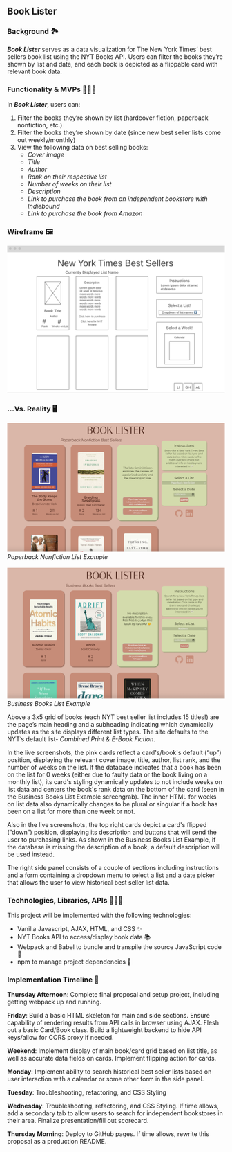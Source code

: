 ## Book Lister

### **Background** 🏞

***Book Lister*** serves as a data visualization for The New York Times’ best sellers book list using the NYT Books API. Users can filter the books they’re shown by list and date, and each book is depicted as a flippable card with relevant book data.


### **Functionality & MVPs** 🏋🏼‍♀️

In ***Book Lister***, users can:

1. Filter the books they’re shown by list (hardcover fiction, paperback nonfiction, etc.)
2. Filter the books they’re shown by date (since new best seller lists come out weekly/monthly)
3. View the following data on best selling books:
   - _Cover image_
   - _Title_
   - _Author_
   - _Rank on their respective list_
   - _Number of weeks on their list_
   - _Description_
   - _Link to purchase the book from an independent bookstore with Indiebound_
   - _Link to purchase the book from Amazon_


### **Wireframe** 🖼

![Wireframe image](./assets/wireframe.png)

### **...Vs. Reality** 🖥

![Example live screenshot 1](./assets/bl-live-screengrab.png)
_Paperback Nonfiction List Example_
<br><br>
![Example live screenshot 2](./assets/bl-live-screengrab-2.png)
_Business Books List Example_

Above a 3x5 grid of books (each NYT best seller list includes 15 titles!) are the page’s main heading and a subheading indicating which dynamically updates as the site displays different list types. The site defaults to the NYT’s default list- _Combined Print & E-Book Fiction_.

In the live screenshots, the pink cards reflect a card's/book's default (“up”) position, displaying the relevant cover image, title, author, list rank, and the number of weeks on the list. If the database indicates that a book has been on the list for 0 weeks (either due to faulty data or the book living on a monthly list), its card's styling dynamically updates to not include weeks on list data and centers the book's rank data on the bottom of the card (seen in the Business Books List Example screengrab). The inner HTML for weeks on list data also dynamically changes to be plural or singular if a book has been on a list for more than one week or not.

Also in the live screenshots, the top right cards depict a card's flipped (”down”) position, displaying its description and buttons that will send the user to purchasing links. As shown in the Business Books List Example, if the database is missing the description of a book, a default description will be used instead.

The right side panel consists of a couple of sections including instructions and a form containing a dropdown menu to select a list and a date picker that allows the user to view historical best seller list data.


### **Technologies, Libraries, APIs** 👩🏼‍💻

This project will be implemented with the following technologies:

- Vanilla Javascript, AJAX, HTML, and CSS ✨
- NYT Books API to access/display book data 📚
- Webpack and Babel to bundle and transpile the source JavaScript code 🚀
- npm to manage project dependencies 👀


### **Implementation Timeline** 📆

**Thursday Afternoon**: Complete final proposal and setup project, including getting webpack up and running.

**Friday**: Build a basic HTML skeleton for main and side sections. Ensure capability of rendering results from API calls in browser using AJAX. Flesh out a basic Card/Book class. Build a lightweight backend to hide API keys/allow for CORS proxy if needed.

**Weekend**: Implement display of main book/card grid based on list title, as well as accurate data fields on cards. Implement flipping action for cards.

**Monday**: Implement ability to search historical best seller lists based on user interaction with a calendar or some other form in the side panel.

**Tuesday**: Troubleshooting, refactoring, and CSS Styling

**Wednesday**: Troubleshooting, refactoring, and CSS Styling. If time allows, add a secondary tab to allow users to search for independent bookstores in their area. Finalize presentation/fill out scorecard.

**Thursday Morning**: Deploy to GitHub pages. If time allows, rewrite this proposal as a production README.
